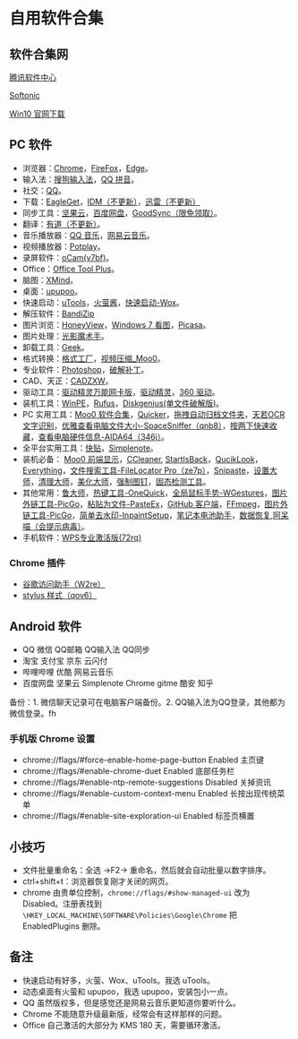 # 自用软件合集

## 软件合集网

[腾讯软件中心](https://pc.qq.com/)

[Softonic](https://en.softonic.com/)

[Win10 官网下载](https://www.microsoft.com/zh-cn/software-download/windows10)

## PC 软件

- 浏览器：[Chrome](https://www.google.cn/chrome/)，[FireFox](https://www.mozilla.org/zh-CN/firefox/all/?q=%E4%B8%AD%E6%96%87)，[Edge](https://www.microsoftedgeinsider.com/en-us/download/)。
- 输入法：[搜狗输入法](https://pinyin.sogou.com/)，[QQ 拼音](http://qq.pinyin.cn/)。
- 社交：[QQ](https://im.qq.com/download/)。
- 下载：[EagleGet](http://www.eagleget.com/cn/)，[IDM（不更新）](https://pan.baidu.com/s/1ntoAATu_qAfQ7M3ELVvjQA/)，[迅雷（不更新）](https://pan.baidu.com/s/1c42P3xE4Qh3n5zMsXVn00g/)
- 同步工具：[坚果云](https://www.jianguoyun.com/s/downloads)，[百度网盘](https://pan.baidu.com/download)，[GoodSync（限免领取）](https://www.goodsync.com/cn)。
- 翻译：[有道（不更新）](https://pan.baidu.com/s/1E0noB2-1V6KIFgTH92ANjA/)。
- 音乐播放器：[QQ 音乐](https://y.qq.com/download/index.html/)，[网易云音乐](https://music.163.com/#/download)。
- 视频播放器：[Potplay](http://potplayer.daum.net/?lang=zh_CN)。
- 录屏软件：[oCam(v7bf)](https://pan.baidu.com/s/1kViBPslgr45O291ed9cu2g/)。
- Office：[Office Tool Plus](https://otp.landian.la/zh-cn/)。
- 脑图：[XMind](https://www.xmind.cn/zen/)。
- 桌面：[upupoo](http://upupoo.com/)。
- 快速启动：[uTools](https://u.tools/)，[火萤酱](http://huoying666.com/)，[快速启动-Wox](https://github.com/Wox-launcher/Wox)。
- 解压软件：[BandiZip](https://www.bandisoft.com/bandizip/)
- 图片浏览：[HoneyView](https://www.bandisoft.com/honeyview/)，[Windows 7 看图](https://pan.baidu.com/s/1b93CeO_YV2hrClmIA9rVew/)，[Picasa](https://pan.baidu.com/s/1kRx30_CuVoKCdH33mzrFJQ/)。
- 图片处理：[光影魔术手](http://www.neoimaging.cn/)。
- 卸载工具：[Geek](https://geekuninstaller.com/download)。
- 格式转换：[格式工厂](http://www.pcfreetime.com/formatfactory/CN/index.html)，[视频压缩_Moo0](https://zhs.moo0.com/?top=https://zhs.moo0.com/software/VideoMinimizer/)。
- 专业软件：[Photoshop](http://www.dxdesign.cc/software/details.html?article_id=32/)，[破解补丁](https://pan.baidu.com/s/1WXzqSDVs3b7MnbsnWRwp_w/)。
- CAD、天正：[CADZXW](http://www.cadzxw.com/download.html/)。
- 驱动工具：[驱动精灵万能网卡版](http://www.drivergenius.com/wangka/)，[驱动精灵](https://pan.baidu.com/s/1H7FsFUx4Q8oK7QTqj9VQwQ/)，[360 驱动](http://www.360.cn/qudongdashi/)。
- 装机工具：[WinPE](http://www.wepe.com.cn/download.html)，[Rufus](https://rufus.ie/zh_CN.html)，[Diskgenius(单文件破解版)](https://pan.baidu.com/s/1szCuw8IQTO9VFLCbuS2sNA/)。
- PC 实用工具：[Moo0 软件合集](https://zhs.moo0.com/?top=https://zhs.moo0.com/best/%23tools)，[Quicker](https://getquicker.net/)，[拖拽自动归档文件夹](http://www.dropitproject.com/)，[天若OCR文字识别](https://tianruoocr.cn/server/introduction.php)，[优雅查看电脑文件大小-SpaceSniffer（qnb8）](https://pan.baidu.com/s/12oKXEuylEnFq1q-JY_cHFQ)，[按两下快速收藏](https://ccyixia.com/)，[查看电脑硬件信息-AIDA64（346j）](https://pan.baidu.com/s/1SESbQa7ioYruonM2B9vyqg)。
- 全平台实用工具：[快贴](http://clipber.com/clipber/index.html?style=blue/)，[Simplenote](https://simplenote.com/)。
- 装机必备： [Moo0 前端显示](https://zhs.moo0.com/?top=https://zhs.moo0.com/software/WindowMenuPlus/)，[CCleaner](https://www.ccleaner.com/), [StartIsBack](https://pan.baidu.com/s/13ACiBedQy6j0tBJtm6EoKQ/)，[QucikLook](https://github.com/QL-Win/QuickLook)，[Everything](https://www.voidtools.com/downloads/)，[文件搜索工具-FileLocator Pro（ze7p）](https://pan.baidu.com/s/1bBuOovz8dXPiNfefWhpIsA)，[Snipaste](https://zh.snipaste.com/)，[设置大师](https://pan.baidu.com/s/1XCFPrAoryD-FwbSMtu7uBA/)，[清理大师](https://pan.baidu.com/s/1NnP5VzN9GylgoeQ4q3916w/)，[美化大师](https://pan.baidu.com/s/1aUjHCCm0CfVi3o1Fm0cotA/)，[强制图钉](https://pan.baidu.com/s/1WiUN4dNZKyoDWHJBuJp_XA/)，[固态检测工具](https://pan.baidu.com/s/1I3THIzS32wTK0hE3Yp0Teg/)。
- 其他常用：[鲁大师](http://www.ludashi.com/page/pc.php)，[热键工具-OneQuick](https://onequick.org/download/)，[全局鼠标手势-WGestures](http://www.yingdev.com/projects/wgestures/)，[图片外链工具-PicGo](https://github.com/Molunerfinn/PicGo)，[粘贴为文件-PasteEx](https://github.com/huiyadanli/PasteEx)，[GitHub 客户端](https://desktop.github.com/)，[FFmpeg](https://ffmpeg.org/download.html/)，[图片外链工具-PicGo](https://github.com/Molunerfinn/PicGo)，[简单去水印-InpaintSetup](https://www.theinpaint.com/download.html)，[笔记本电池助手](https://pan.baidu.com/s/1aoMrK6tYooyUgm_wh0rUMw/)，[数据恢复](https://pan.baidu.com/s/1aZzRDybe9HZQxEpFAMVwAA/),[阿呆喵（会提示病毒）](http://www.admflt.com/)。
- 手机软件：[WPS专业激活版(72rq)](https://pan.baidu.com/s/1uieFIwAq7QjHWAeAurDrnQ/)

### Chrome 插件

- [谷歌访问助手（W2re）](https://pan.baidu.com/s/1f_DCgbQ9sjO_Uo97GbeY-A)
- [stylus 样式（qov6）](https://pan.baidu.com/s/1f6KnZGMrO9ix19wn37ikLg)

## Android 软件

- QQ 微信 QQ邮箱 QQ输入法 QQ同步
- 淘宝 支付宝 京东 云闪付
- 哔哩哔哩 优酷 网易云音乐
- 百度网盘 坚果云 Simplenote Chrome gitme 酷安 知乎

备份：1. 微信聊天记录可在电脑客户端备份。2. QQ输入法为QQ登录，其他都为微信登录。fh

### 手机版 Chrome 设置

- chrome://flags/#force-enable-home-page-button Enabled 主页键
- chrome://flags/#enable-chrome-duet Enabled 底部任务栏
- chrome://flags/#enable-ntp-remote-suggestions Disabled 关掉资讯
- chrome://flags/#enable-custom-context-menu Enabled 长按出现传统菜单
- chrome://flags/#enable-site-exploration-ui Enabled 标签页横置


## 小技巧

- 文件批量重命名：全选 →F2→ 重命名，然后就会自动批量以数字排序。
- ctrl+shift+t：浏览器恢复刚才关闭的网页。
- chrome 由贵单位控制，`chrome://flags/#show-managed-ui` 改为 Disabled。注册表找到`\HKEY_LOCAL_MACHINE\SOFTWARE\Policies\Google\Chrome` 把 EnabledPlugins 删除。

## 备注

- 快速启动有好多，火萤、Wox、uTools。我选 uTools。
- 动态桌面有火萤和 upupoo，我选 upupoo，安装包小一点。
- QQ 虽然版权多，但是感觉还是网易云音乐更知道你要听什么。
- Chrome 不能随意升级最新版，经常会有这样那样的问题。
- Office 自己激活的大部分为 KMS 180 天，需要循环激活。

